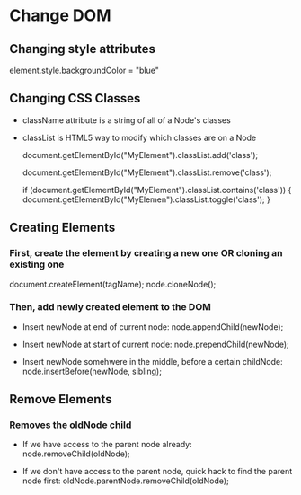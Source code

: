 # Change DOM


## Changing style attributes
element.style.backgroundColor = "blue"

## Changing CSS Classes
* className attribute is a string of all of a Node's classes
* classList is HTML5 way to modify which classes are on a Node

  document.getElementById("MyElement").classList.add('class');
  
  document.getElementById("MyElement").classList.remove('class');
  
  if (document.getElementById("MyElement").classList.contains('class')) {
    document.getElementById("MyElemen").classList.toggle('class');
  }
  
## Creating Elements
### First, create the element by creating a new one OR cloning an existing one
  document.createElement(tagName);
  node.cloneNode();

### Then, add newly created element to the DOM
* Insert newNode at end of current node: 
  node.appendChild(newNode);

* Insert newNode at start of current node:
  node.prependChild(newNode);

* Insert newNode somehwere in the middle, before a certain childNode:
  node.insertBefore(newNode, sibling);


## Remove Elements
### Removes the oldNode child
* If we have access to the parent node already:
  node.removeChild(oldNode);

* If we don't have access to the parent node, quick hack to find the parent node first:
  oldNode.parentNode.removeChild(oldNode);







